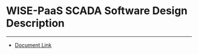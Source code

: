 # WISE-PaaS SCADA Software Design Description

---

* [Document Link](https://advwacloud.gitbooks.io/wise-paas-scada-sdd)



